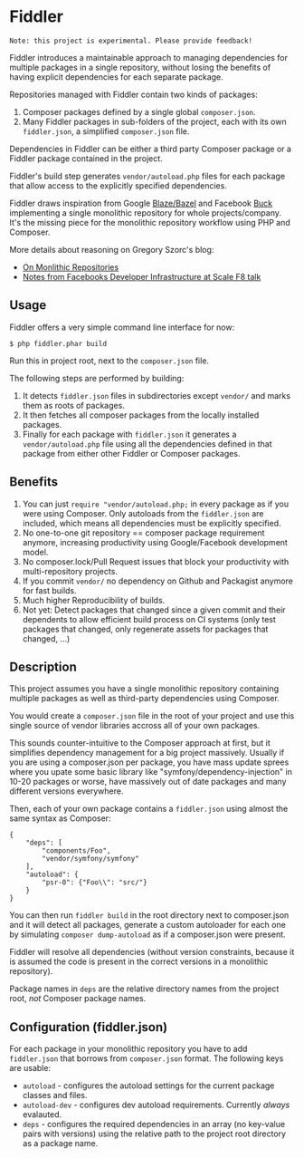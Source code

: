 # Fiddler

    Note: this project is experimental. Please provide feedback!

Fiddler introduces a maintainable approach to managing dependencies for
multiple packages in a single repository, without losing the benefits of having
explicit dependencies for each separate package.

Repositories managed with Fiddler contain two kinds of packages:

1. Composer packages defined by a single global `composer.json`.
2. Many Fiddler packages in sub-folders of the project, each with its own
   `fiddler.json`, a simplified `composer.json` file.

Dependencies in Fiddler can be either a third party Composer package or a
Fiddler package contained in the project.

Fiddler's build step generates `vendor/autoload.php` files for each package
that allow access to the explicitly specified dependencies.

Fiddler draws inspiration from Google [Blaze/Bazel](http://bazel.io/) and
Facebook [Buck](http://facebook.github.io/buck/) implementing a single
monolithic repository for whole projects/company. It's the missing piece for
the monolithic repository workflow using PHP and Composer.

More details about reasoning on Gregory Szorc's blog:

- [On Monlithic Repositories](http://gregoryszorc.com/blog/2014/09/09/on-monolithic-repositories/)
- [Notes from Facebooks Developer Infrastructure at Scale F8 talk](http://gregoryszorc.com/blog/2015/03/28/notes-from-facebook's-developer-infrastructure-at-scale-f8-talk/)

## Usage

Fiddler offers a very simple command line interface for now:

    $ php fiddler.phar build

Run this in project root, next to the `composer.json` file.

The following steps are performed by building:

1. It detects `fiddler.json` files in subdirectories except `vendor/` and marks
   them as roots of packages.
2. It then fetches all composer packages from the locally installed packages.
3. Finally for each package with `fiddler.json` it generates a
   `vendor/autoload.php` file using all the dependencies defined in that
   package from either other Fiddler or Composer packages.

## Benefits

1. You can just `require "vendor/autoload.php;` in every package as if you were using Composer.
   Only autoloads from the `fiddler.json` are included, which means all dependencies must be explicitly
   specified.
2. No one-to-one git repository == composer package requirement anymore,
   increasing productivity using Google/Facebook development model.
3. No composer.lock/Pull Request issues that block your productivity with multi-repository projects.
4. If you commit `vendor/` no dependency on Github and Packagist anymore for fast builds.
5. Much higher Reproducibility of builds.
6. Not yet: Detect packages that changed since a given commit and their dependents to allow efficient
   build process on CI systems (only test packages that changed, only regenerate assets for packages that changed, ...)

## Description

This project assumes you have a single monolithic repository containing
multiple packages as well as third-party dependencies using Composer.

You would create a `composer.json` file in the root of your project and use
this single source of vendor libraries accross all of your own packages.

This sounds counter-intuitive to the Composer approach at first, but
it simplifies dependency management for a big project massively. Usually
if you are using a composer.json per package, you have mass update sprees
where you upate some basic library like "symfony/dependency-injection" in
10-20 packages or worse, have massively out of date packages and
many different versions everywhere.

Then, each of your own package contains a `fiddler.json` using almost
the same syntax as Composer:

    {
        "deps": [
            "components/Foo",
            "vendor/symfony/symfony"
        ],
        "autoload": {
            "psr-0": {"Foo\\": "src/"}
        }
    }

You can then run `fiddler build` in the root directory next to composer.json and
it will detect all packages, generate a custom autoloader for each one by
simulating `composer dump-autoload` as if a composer.json were present.

Fiddler will resolve all dependencies (without version constraints, because it
is assumed the code is present in the correct versions in a monolithic
repository).

Package names in `deps` are the relative directory names from the project root,
*not* Composer package names.

## Configuration (fiddler.json)

For each package in your monolithic repository you have to add `fiddler.json`
that borrows from `composer.json` format. The following keys are usable:

- `autoload` - configures the autoload settings for the current package classes and files.
- `autoload-dev` - configures dev autoload requirements. Currently *always* evalauted.
- `deps` - configures the required dependencies in an array (no key-value pairs with versions)
  using the relative path to the project root directory as a package name.

